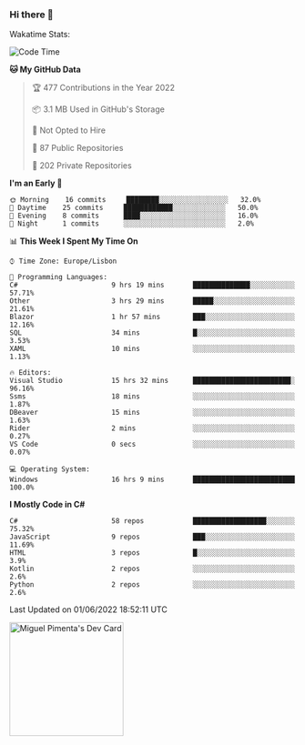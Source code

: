 ### Hi there 👋

<!--
**miguelpimenta/miguelpimenta** is a ✨ _special_ ✨ repository because its `README.md` (this file) appears on your GitHub profile.

Here are some ideas to get you started:

- 🔭 I’m currently working on ...
- 🌱 I’m currently learning ...
- 👯 I’m looking to collaborate on ...
- 🤔 I’m looking for help with ...
- 💬 Ask me about ...
- 📫 How to reach me: ...
- 😄 Pronouns: ...
- ⚡ Fun fact: ...
-->

Wakatime Stats:
<!--START_SECTION:waka-->
![Code Time](http://img.shields.io/badge/Code%20Time-0%20secs-blue)

**🐱 My GitHub Data** 

> 🏆 477 Contributions in the Year 2022
 > 
> 📦 3.1 MB Used in GitHub's Storage 
 > 
> 🚫 Not Opted to Hire
 > 
> 📜 87 Public Repositories 
 > 
> 🔑 202 Private Repositories  
 > 
**I'm an Early 🐤** 

```text
🌞 Morning    16 commits     ████████░░░░░░░░░░░░░░░░░   32.0% 
🌆 Daytime    25 commits     ████████████░░░░░░░░░░░░░   50.0% 
🌃 Evening    8 commits      ████░░░░░░░░░░░░░░░░░░░░░   16.0% 
🌙 Night      1 commits      ░░░░░░░░░░░░░░░░░░░░░░░░░   2.0%

```


📊 **This Week I Spent My Time On** 

```text
⌚︎ Time Zone: Europe/Lisbon

💬 Programming Languages: 
C#                       9 hrs 19 mins       ██████████████░░░░░░░░░░░   57.71% 
Other                    3 hrs 29 mins       █████░░░░░░░░░░░░░░░░░░░░   21.61% 
Blazor                   1 hr 57 mins        ███░░░░░░░░░░░░░░░░░░░░░░   12.16% 
SQL                      34 mins             █░░░░░░░░░░░░░░░░░░░░░░░░   3.53% 
XAML                     10 mins             ░░░░░░░░░░░░░░░░░░░░░░░░░   1.13%

🔥 Editors: 
Visual Studio            15 hrs 32 mins      ████████████████████████░   96.16% 
Ssms                     18 mins             ░░░░░░░░░░░░░░░░░░░░░░░░░   1.87% 
DBeaver                  15 mins             ░░░░░░░░░░░░░░░░░░░░░░░░░   1.63% 
Rider                    2 mins              ░░░░░░░░░░░░░░░░░░░░░░░░░   0.27% 
VS Code                  0 secs              ░░░░░░░░░░░░░░░░░░░░░░░░░   0.07%

💻 Operating System: 
Windows                  16 hrs 9 mins       █████████████████████████   100.0%

```

**I Mostly Code in C#** 

```text
C#                       58 repos            ██████████████████░░░░░░░   75.32% 
JavaScript               9 repos             ███░░░░░░░░░░░░░░░░░░░░░░   11.69% 
HTML                     3 repos             █░░░░░░░░░░░░░░░░░░░░░░░░   3.9% 
Kotlin                   2 repos             ░░░░░░░░░░░░░░░░░░░░░░░░░   2.6% 
Python                   2 repos             ░░░░░░░░░░░░░░░░░░░░░░░░░   2.6%

```



 Last Updated on 01/06/2022 18:52:11 UTC
<!--END_SECTION:waka-->

<a href="https://app.daily.dev/MiguelPimenta"><img src="https://api.daily.dev/devcards/05b7ad917b6047f3b1368fb0fe084ad8.png?r=sx6" width="200" alt="Miguel Pimenta's Dev Card"/></a>
